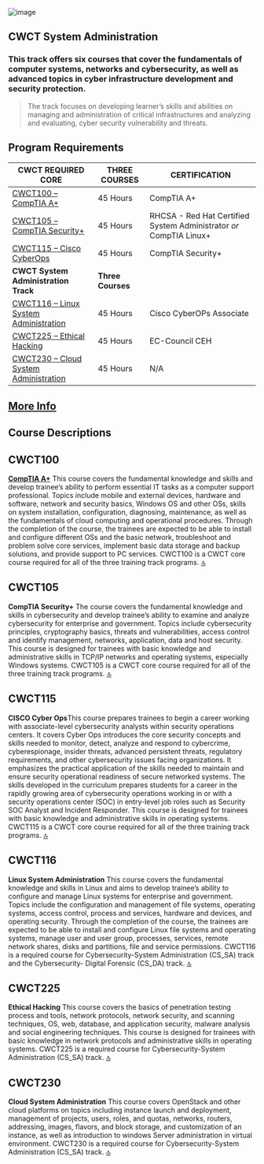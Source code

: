 ![image](https://user-images.githubusercontent.com/63247801/134220248-3ebfa24f-a2dd-4dc7-ab2e-d30bc2c95070.png)

## CWCT System Administration

### This track offers six courses that cover the fundamentals of computer systems, networks and cybersecurity, as well as advanced topics in cyber infrastructure development and security protection.

> The track focuses on developing learner’s skills and abilities on managing and administration of critical infrastructures and analyzing and evaluating, cyber security vulnerability and threats.

## Program Requirements

| CWCT REQUIRED CORE                                | THREE COURSES     | CERTIFICATION                                                       |
|---------------------------------------------------|-------------------|---------------------------------------------------------------------|
| [CWCT100 – CompTIA A+](#CWCT100)                  | 45 Hours          | CompTIA A+                                                          |
| [CWCT105 – CompTIA Security+](#CWCT105)           | 45 Hours          | RHCSA - Red Hat Certified System Administrator  *or* CompTIA Linux+ |
| [CWCT115 – Cisco CyberOps](#CWCT115)              | 45 Hours          | CompTIA Security+                                                   |
|        **CWCT System Administration Track**       | **Three Courses** |                                                                     |
| [CWCT116 – Linux System Administration](#CWCT116) | 45 Hours          | Cisco CyberOPs Associate                                            |
| [CWCT225 – Ethical Hacking](#CWCT225)             | 45 Hours          | EC-Council CEH                                                      |
| [CWCT230 – Cloud System Administration](#CWCT230) | 45 Hours          | N/A                                                                 |

## [More Info](https://www.caecommunity.org/sites/default/files/Purdue%20Northwest%20AI-Cybersecurity%20Workforce%2012_1_20.pdf)

## Course Descriptions

## CWCT100 
**[CompTIA A+](#)** This course covers the fundamental knowledge and skills and develop trainee’s ability to perform essential IT tasks as a computer support professional. Topics include mobile and external devices, hardware and software, network and security basics, Windows OS and other OSs, skills on system installation, configuration, diagnosing, maintenance, as well as the fundamentals of cloud computing and operational procedures. Through the completion of the course, the trainees are expected to be able to install and configure different OSs and the basic network, troubleshoot and problem solve core services, implement basic data storage and backup solutions, and provide support to PC services. CWCT100 is a CWCT core course required for all of the three training track programs.
[:top:](#program-requirements)

## CWCT105 
**CompTIA Security+** The course covers the fundamental knowledge and skills in cybersecurity and develop trainee’s ability to examine and analyze cybersecurity for enterprise and government. Topics include cybersecurity principles, cryptography basics, threats and vulnerabilities, access control and identify management, networks, application, data and host security. This course is designed for trainees with basic knowledge and administrative skills in TCP/IP networks and operating systems, especially Windows systems. CWCT105 is a CWCT core course required for all of the three training track programs.
[:top:](#program-requirements)

## CWCT115 
**CISCO Cyber Ops**This course prepares trainees to begin a career working with associate-level cybersecurity analysts within security operations centers. It covers Cyber Ops introduces the core security concepts and skills needed to monitor, detect, analyze and respond to cybercrime, cyberespionage, insider threats, advanced persistent threats, regulatory requirements, and other cybersecurity issues facing organizations. It emphasizes the practical application of the skills needed to maintain and ensure security operational readiness of secure networked systems. The skills developed in the curriculum prepares students for a career in the rapidly growing area of cybersecurity operations working in or with a security operations center (SOC) in entry-level job roles such as Security SOC Analyst and Incident Responder. This course is designed for trainees with basic knowledge and administrative skills in operating systems. CWCT115 is a CWCT core course required for all of the three training track programs.
[:top:](#program-requirements)

## CWCT116 
**Linux System Administration** This course covers the fundamental knowledge and skills in Linux and aims to develop trainee’s ability to configure and manage Linux systems for enterprise and government. Topics include the configuration and management of file systems, operating systems, access control, process and services, hardware and devices, and operating security. Through the completion of the course, the trainees are expected to be able to install and configure Linux file systems and operating systems, manage user and user group, processes, services, remote network shares, disks and partitions, file and service permissions. CWCT116 is a required course for Cybersecurity-System Administration (CS_SA) track and the Cybersecurity- Digital Forensic (CS_DA) track.
[:top:](#program-requirements)

## CWCT225 
**Ethical Hacking** This course covers the basics of penetration testing process and tools, network protocols, network security, and scanning techniques, OS, web, database, and application security, malware analysis and social engineering techniques. This course is designed for trainees with basic knowledge in network protocols and administrative skills in operating systems. CWCT225 is a required course for Cybersecurity-System Administration (CS_SA) track.
[:top:](#program-requirements)

## CWCT230 
**Cloud System Administration** This course covers OpenStack and other cloud platforms on topics including instance launch and deployment, management of projects, users, roles, and quotas, networks, routers, addressing, images, flavors, and block storage, and customization of an instance, as well as introduction to windows Server administration in virtual environment. CWCT230 is a required course for Cybersecurity-System Administration (CS_SA) track.
[:top:](#program-requirements)

